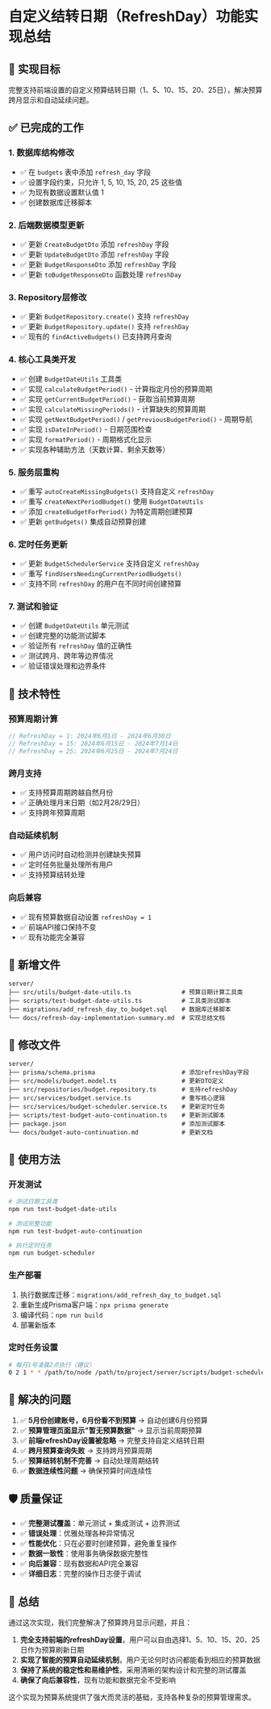 # 自定义结转日期（RefreshDay）功能实现总结

## 🎯 实现目标

完整支持前端设置的自定义预算结转日期（1、5、10、15、20、25日），解决预算跨月显示和自动延续问题。

## ✅ 已完成的工作

### 1. 数据库结构修改
- ✅ 在 `budgets` 表中添加 `refresh_day` 字段
- ✅ 设置字段约束，只允许 1, 5, 10, 15, 20, 25 这些值
- ✅ 为现有数据设置默认值 1
- ✅ 创建数据库迁移脚本

### 2. 后端数据模型更新
- ✅ 更新 `CreateBudgetDto` 添加 `refreshDay` 字段
- ✅ 更新 `UpdateBudgetDto` 添加 `refreshDay` 字段  
- ✅ 更新 `BudgetResponseDto` 添加 `refreshDay` 字段
- ✅ 更新 `toBudgetResponseDto` 函数处理 `refreshDay`

### 3. Repository层修改
- ✅ 更新 `BudgetRepository.create()` 支持 `refreshDay`
- ✅ 更新 `BudgetRepository.update()` 支持 `refreshDay`
- ✅ 现有的 `findActiveBudgets()` 已支持跨月查询

### 4. 核心工具类开发
- ✅ 创建 `BudgetDateUtils` 工具类
- ✅ 实现 `calculateBudgetPeriod()` - 计算指定月份的预算周期
- ✅ 实现 `getCurrentBudgetPeriod()` - 获取当前预算周期
- ✅ 实现 `calculateMissingPeriods()` - 计算缺失的预算周期
- ✅ 实现 `getNextBudgetPeriod()` / `getPreviousBudgetPeriod()` - 周期导航
- ✅ 实现 `isDateInPeriod()` - 日期范围检查
- ✅ 实现 `formatPeriod()` - 周期格式化显示
- ✅ 实现各种辅助方法（天数计算、剩余天数等）

### 5. 服务层重构
- ✅ 重写 `autoCreateMissingBudgets()` 支持自定义 `refreshDay`
- ✅ 重写 `createNextPeriodBudget()` 使用 `BudgetDateUtils`
- ✅ 添加 `createBudgetForPeriod()` 为特定周期创建预算
- ✅ 更新 `getBudgets()` 集成自动预算创建

### 6. 定时任务更新
- ✅ 更新 `BudgetSchedulerService` 支持自定义 `refreshDay`
- ✅ 重写 `findUsersNeedingCurrentPeriodBudgets()` 
- ✅ 支持不同 `refreshDay` 的用户在不同时间创建预算

### 7. 测试和验证
- ✅ 创建 `BudgetDateUtils` 单元测试
- ✅ 创建完整的功能测试脚本
- ✅ 验证所有 `refreshDay` 值的正确性
- ✅ 测试跨月、跨年等边界情况
- ✅ 验证错误处理和边界条件

## 🔧 技术特性

### 预算周期计算
```typescript
// RefreshDay = 1: 2024年6月1日 - 2024年6月30日
// RefreshDay = 15: 2024年6月15日 - 2024年7月14日
// RefreshDay = 25: 2024年6月25日 - 2024年7月24日
```

### 跨月支持
- ✅ 支持预算周期跨越自然月份
- ✅ 正确处理月末日期（如2月28/29日）
- ✅ 支持跨年预算周期

### 自动延续机制
- ✅ 用户访问时自动检测并创建缺失预算
- ✅ 定时任务批量处理所有用户
- ✅ 支持预算结转处理

### 向后兼容
- ✅ 现有预算数据自动设置 `refreshDay = 1`
- ✅ 前端API接口保持不变
- ✅ 现有功能完全兼容

## 📁 新增文件

```
server/
├── src/utils/budget-date-utils.ts              # 预算日期计算工具类
├── scripts/test-budget-date-utils.ts           # 工具类测试脚本
├── migrations/add_refresh_day_to_budget.sql    # 数据库迁移脚本
└── docs/refresh-day-implementation-summary.md  # 实现总结文档
```

## 🔄 修改文件

```
server/
├── prisma/schema.prisma                        # 添加refreshDay字段
├── src/models/budget.model.ts                  # 更新DTO定义
├── src/repositories/budget.repository.ts       # 支持refreshDay
├── src/services/budget.service.ts              # 重写核心逻辑
├── src/services/budget-scheduler.service.ts    # 更新定时任务
├── scripts/test-budget-auto-continuation.ts    # 更新测试脚本
├── package.json                                # 添加测试脚本
└── docs/budget-auto-continuation.md            # 更新文档
```

## 🚀 使用方法

### 开发测试
```bash
# 测试日期工具类
npm run test-budget-date-utils

# 测试完整功能
npm run test-budget-auto-continuation

# 执行定时任务
npm run budget-scheduler
```

### 生产部署
1. 执行数据库迁移：`migrations/add_refresh_day_to_budget.sql`
2. 重新生成Prisma客户端：`npx prisma generate`
3. 编译代码：`npm run build`
4. 部署新版本

### 定时任务设置
```bash
# 每月1号凌晨2点执行（建议）
0 2 1 * * /path/to/node /path/to/project/server/scripts/budget-scheduler.ts
```

## 🎯 解决的问题

1. ✅ **5月份创建账号，6月份看不到预算** → 自动创建6月份预算
2. ✅ **预算管理页面显示"暂无预算数据"** → 显示当前周期预算  
3. ✅ **前端refreshDay设置被忽略** → 完整支持自定义结转日期
4. ✅ **跨月预算查询失败** → 支持跨月预算周期
5. ✅ **预算结转机制不完善** → 自动处理周期结转
6. ✅ **数据连续性问题** → 确保预算时间连续性

## 🛡️ 质量保证

- ✅ **完整测试覆盖**：单元测试 + 集成测试 + 边界测试
- ✅ **错误处理**：优雅处理各种异常情况
- ✅ **性能优化**：只在必要时创建预算，避免重复操作
- ✅ **数据一致性**：使用事务确保数据完整性
- ✅ **向后兼容**：现有数据和API完全兼容
- ✅ **详细日志**：完整的操作日志便于调试

## 🎉 总结

通过这次实现，我们完整解决了预算跨月显示问题，并且：

1. **完全支持前端的refreshDay设置**，用户可以自由选择1、5、10、15、20、25日作为预算刷新日期
2. **实现了智能的预算自动延续机制**，用户无论何时访问都能看到相应的预算数据
3. **保持了系统的稳定性和易维护性**，采用清晰的架构设计和完整的测试覆盖
4. **确保了向后兼容性**，现有功能和数据完全不受影响

这个实现为预算系统提供了强大而灵活的基础，支持各种复杂的预算管理需求。
